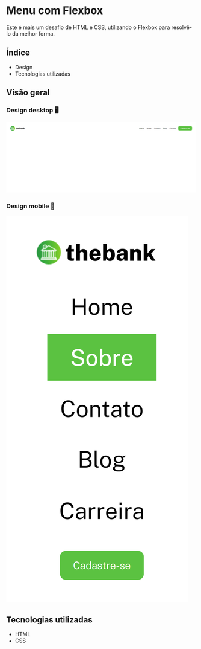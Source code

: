 # Menu com Flexbox
Este é mais um desafio de HTML e CSS, utilizando o Flexbox para resolvê-lo da melhor forma.

## Índice

- Design
- Tecnologias utilizadas

## Visão geral

### Design desktop 🖥️

<img src="design/desktop-design.png" alt="desktop design">

### Design mobile 📱

<img src="design/mobile-design.png" alt="mobile design">

## Tecnologias utilizadas

- HTML
- CSS
